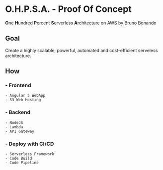 # O.H.P.S.A. - Proof Of Concept
**O**ne **H**undred **P**ercent **S**erverless **A**rchitecture on AWS by Bruno Bonando

## Goal
Create a highly scalable, powerful, automated and cost-efficient serveless architecture.

## How
### - Frontend
    - Angular 5 WebApp
    - S3 Web Hosting
### - Backend
    - NodeJS
    - Lambda
    - API Gateway
### - Deploy with CI/CD
    - Serverless Framework
    - Code Build
    - Code Pipeline
    